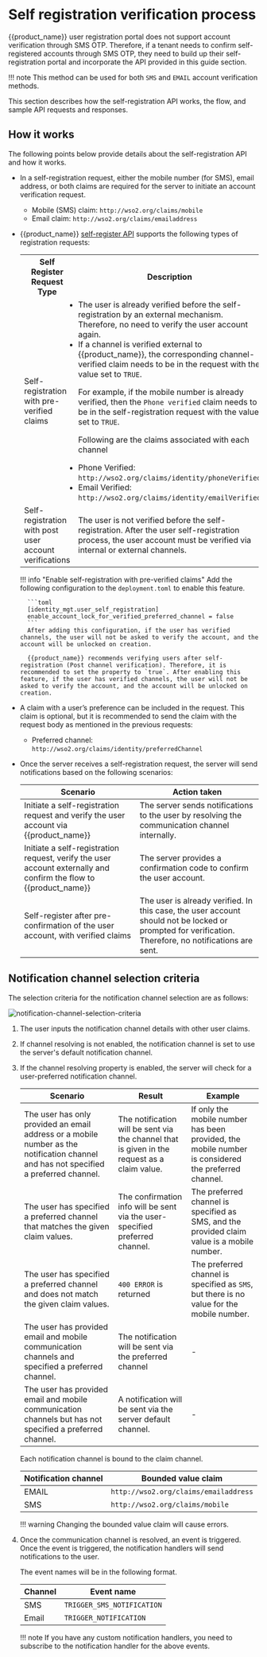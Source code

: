 # Self registration verification process

{{product_name}} user registration portal does not support account verification through SMS OTP. Therefore, if a tenant needs to 
confirm self-registered accounts through SMS OTP, they need to build up their self-registration portal and incorporate the API provided in this guide section.

!!! note
    This method can be used for both `SMS` and `EMAIL` account verification methods.

This section describes how the self-registration API works, the flow, and sample API requests and responses.

## How it works

The following points below provide details about the self-registration API and how it works.

- In a self-registration request, either the mobile number (for SMS), email address, or both claims are required for the server to initiate an account verification request.
    - Mobile (SMS) claim: `http://wso2.org/claims/mobile`
    - Email claim: `http://wso2.org/claims/emailaddress`

- {{product_name}} [self-register API]({{base_path}}/apis/use-the-self-sign-up-rest-apis/#tag/Self-Register/paths/~1me/post) supports the following types of registration requests:

    <table>
        <tr>
            <th>Self Register Request Type</th>
            <th>Description</th>
        </tr>
            <td>Self-registration with pre-verified claims</td>
            <td>
                <li>
                    The user is already verified before the self-registration by an external mechanism. Therefore, no need to verify the user account again.
                </li>
                <li>
                    If a channel is verified external to {{product_name}}, the corresponding channel-verified claim needs to be in the request with the value set to <code>TRUE</code>.
                    <p> For example, if the mobile number is already verified, then the <code>Phone verified</code> claim needs to be in the self-registration request with the value set to <code>TRUE</code>. </p>
                    <p>Following are the claims associated with each channel</p>
                        <li>Phone Verified: <code>http://wso2.org/claims/identity/phoneVerified</code></li>
                        <li>Email Verified: <code>http://wso2.org/claims/identity/emailVerified</code></li>
                    </li>
            </td>
        <tr>
            <td>Self-registration with post user account verifications</td>
            <td>
                The user is not verified before the self-registration. After the user self-registration process, the user account must be verified via internal or external channels.
            </td>
        </tr>
    </table>

    !!! info "Enable self-registration with pre-verified claims"
        Add the following configuration to the `deployment.toml` to enable this feature.

        ```toml
        [identity_mgt.user_self_registration]
        enable_account_lock_for_verified_preferred_channel = false
        ```
        After adding this configuration, if the user has verified channels, the user will not be asked to verify the account, and the account will be unlocked on creation.

        {{product_name}} recommends verifying users after self-registration (Post channel verification). Therefore, it is recommended to set the property to `true`. After enabling this feature, if the user has verified channels, the user will not be asked to verify the account, and the account will be unlocked on creation.

- A claim with a user’s preference can be included in the request. This claim is optional, but it is recommended to send the claim with the request body as mentioned in the 
    previous requests:
    - Preferred channel: `http://wso2.org/claims/identity/preferredChannel`

- Once the server receives a self-registration request, the server will send notifications based on the following scenarios:

    | Scenario  | Action taken  |
    |-----------| --------------|
    | Initiate a self-registration request and verify the user account via {{product_name}}  | The server sends notifications to the user by resolving the communication channel internally.  |
    | Initiate a self-registration request, verify the user account externally and confirm the flow to {{product_name}}  | The server provides a confirmation code to confirm the user account.   |
    | Self-register after pre-confirmation of the user account, with verified claims    | The user is already verified. In this case, the user account should not be locked or prompted for verification. Therefore, no notifications are sent. |

## Notification channel selection criteria

The selection criteria for the notification channel selection are as follows: 

![notification-channel-selection-criteria]({{base_path}}/assets/img/guides/organization/self-service/customer/selection-criteria-flow-diagram.png)

1. The user inputs the notification channel details with other user claims.

2. If channel resolving is not enabled, the notification channel is set to use the server's default notification channel.

3. If the channel resolving property is enabled, the server will check for a user-preferred notification channel.

    | Scenario  | Result   | Example    |
    |-----------|----------|------------|
    | The user has only provided an email address or a mobile number as the notification channel and has not specified a preferred channel.    | The notification will be sent via the channel that is given in the request as a claim value. | If only the mobile number has been provided, the mobile number is considered the preferred channel.   |
    | The user has specified a preferred channel that matches the given claim values. | The confirmation info will be sent via the user-specified preferred channel. | The preferred channel is specified as SMS, and the provided claim value is a mobile number.    |
    | The user has specified a preferred channel and does not match the given claim values.  | `400 ERROR` is returned   | The preferred channel is specified as `SMS`, but there is no value for the mobile number. |
    | The user has provided email and mobile communication channels and specified a preferred channel.  | The notification will be sent via the preferred channel   | - |
    | The user has provided email and mobile communication channels but has not specified a preferred channel.   | A notification will be sent via the server default channel.  | - |


    Each notification channel is bound to the claim channel.

    | Notification channel  | Bounded value claim   |
    |-----------------------|-----------------------|
    | EMAIL | `http://wso2.org/claims/emailaddress` |
    | SMS   | `http://wso2.org/claims/mobile`   |

    !!! warning
        Changing the bounded value claim will cause errors.

4. Once the communication channel is resolved, an event is triggered. Once the event is triggered, the notification handlers will send notifications to the user.

    The event names will be in the following format.

    | Channel   | Event name    |
    |-----------|---------------|
    | SMS   | `TRIGGER_SMS_NOTIFICATION`    |
    | Email | `TRIGGER_NOTIFICATION`    |
    
    !!! note
    If you have any custom notification handlers, you need to subscribe to the notification handler for the above events.
